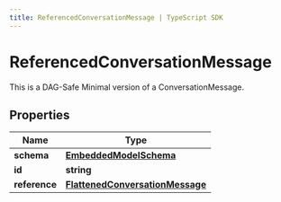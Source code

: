 ```yaml
---
title: ReferencedConversationMessage | TypeScript SDK
---
```



# ReferencedConversationMessage

This is a DAG-Safe Minimal version of a ConversationMessage.

## Properties

Name | Type
------------ | -------------
**schema** | [**EmbeddedModelSchema**](EmbeddedModelSchema)
**id** | **string**
**reference** | [**FlattenedConversationMessage**](FlattenedConversationMessage)


